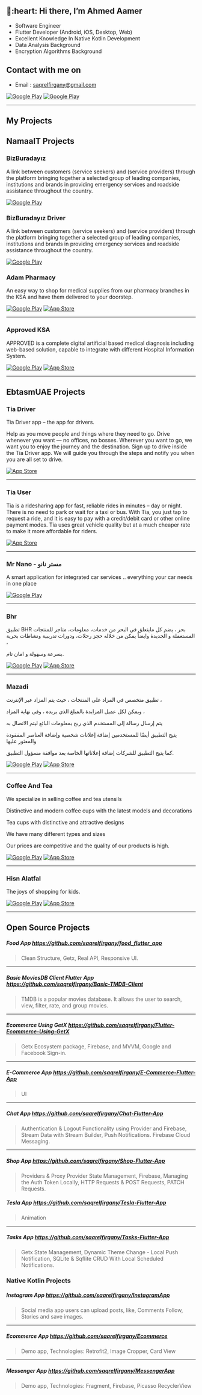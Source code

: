 <h2>👋:heart: Hi there, I’m Ahmed Aamer  </h2>

- Software Engineer
- Flutter Developer (Android, iOS, Desktop, Web)
- Excellent Knowledge In Native Kotlin Development
- Data Analysis Background
- Encryption Algorithms Background

<h2> Contact with me on </h2>

- Email : saqrelfirgany@gmail.com

<p>
<a href="http://Wa.me/201025592065" target="_blank">
<img alt="Google Play" src="https://img.shields.io/badge/whatsapp-128C7E.svg?style=for-the-badge&logo=whatsapp&logoColor=white" /></a> 
</a> <a href="https://www.linkedin.com/in/sa2r-elfirgany/" target="_blank">
<img alt="Google Play" src="https://img.shields.io/badge/linkedin-0077b5.svg?style=for-the-badge&logo=linkedin&logoColor=white" /></a>
<p>

<hr>

<h2> My Projects </h2>

## NamaaIT Projects

### BizBuradayız

A link between customers (service seekers) and (service providers) through the platform bringing together a selected group of leading companies, institutions and brands in providing emergency services and roadside assistance throughout the country.

<p>
<a href="https://play.google.com/store/apps/details?id=com.namaait.bizburadayiz" target="_blank">
<img alt="Google Play" src="https://img.shields.io/badge/Get%20it%20on%20google%20play-blue.svg?style=for-the-badge&logo=google-play" /></a> 
<!-- <a href="https://apps.apple.com/eg/app/adam-pharmacy/id1672276218" target="_blank">
<img alt="App Store" src="https://img.shields.io/badge/Get%20it%20on%20app%20store-black.svg?style=for-the-badge&logo=app-store&logoColor=white" /></a>
<hr> -->
 
### BizBuradayız Driver

A link between customers (service seekers) and (service providers) through the platform bringing together a selected group of leading companies, institutions and brands in providing emergency services and roadside assistance throughout the country.

<p>
<a href="https://play.google.com/store/apps/details?id=com.namaait.bizburadayiz.driver" target="_blank">
<img alt="Google Play" src="https://img.shields.io/badge/Get%20it%20on%20google%20play-blue.svg?style=for-the-badge&logo=google-play" /></a> 
<!-- <a href="https://apps.apple.com/eg/app/adam-pharmacy/id1672276218" target="_blank">
<img alt="App Store" src="https://img.shields.io/badge/Get%20it%20on%20app%20store-black.svg?style=for-the-badge&logo=app-store&logoColor=white" /></a>
<hr> -->


### Adam Pharmacy

An easy way to shop for medical supplies from our pharmacy branches in the KSA and have them delivered to your doorstep.

<p>
<a href="https://play.google.com/store/apps/details?id=com.namaait.adampharmacy" target="_blank">
<img alt="Google Play" src="https://img.shields.io/badge/Get%20it%20on%20google%20play-blue.svg?style=for-the-badge&logo=google-play" /></a> 
<a href="https://apps.apple.com/eg/app/adam-pharmacy/id1672276218" target="_blank">
<img alt="App Store" src="https://img.shields.io/badge/Get%20it%20on%20app%20store-black.svg?style=for-the-badge&logo=app-store&logoColor=white" /></a>
<hr>

### Approved KSA

APPROVED is a complete digital artificial based medical diagnosis including web-based solution, capable to integrate with different Hospital Information System.

<p>
<a href="https://play.google.com/store/apps/details?id=com.namaait.approved" target="_blank">
<img alt="Google Play" src="https://img.shields.io/badge/Get%20it%20on%20google%20play-blue.svg?style=for-the-badge&logo=google-play" /></a> 
<a href="https://apps.apple.com/eg/app/approved-ksa/id1668993553" target="_blank">
<img alt="App Store" src="https://img.shields.io/badge/Get%20it%20on%20app%20store-black.svg?style=for-the-badge&logo=app-store&logoColor=white" /></a>
<hr>

## EbtasmUAE Projects

### Tia Driver
Tia Driver app – the app for drivers.

Help as you move people and things where they need to go. Drive whenever you want — no offices, no bosses. Wherever you want to go, we want you to enjoy the journey and the destination.
Sign up to drive inside the Tia Driver app. We will guide you through the steps and notify you when you are all set to drive.
<p> <a href="https://apps.apple.com/eg/app/tia-driver-app/id1603879320" target="_blank"><img alt="App Store" src="https://img.shields.io/badge/Get%20it%20on%20app%20store-black.svg?style=for-the-badge&logo=app-store&logoColor=white" /></a><p>

<hr>

### Tia User 
Tia is a ridesharing app for fast, reliable rides in minutes – day or night. There is no need to park or wait for a taxi or bus. With Tia, you just tap to request a ride, and it is easy to pay with a credit/debit card or other online payment modes.
Tia uses great vehicle quality but at a much cheaper rate to make it more affordable for riders.
<p> <a href="https://apps.apple.com/eg/app/tia-user/id1603893373" target="_blank"><img alt="App Store" src="https://img.shields.io/badge/Get%20it%20on%20app%20store-black.svg?style=for-the-badge&logo=app-store&logoColor=white" /></a><p>

<hr>

### Mr Nano - مستر نانو
A smart application for integrated car services .. everything your car needs in one place

<p>
 <a href="https://play.google.com/store/apps/details?id=com.ebtasm.mrnano" target="_blank">
 <img alt="Google Play" src="https://img.shields.io/badge/Get%20it%20on%20google%20play-blue.svg?style=for-the-badge&logo=google-play" /></a> 
<p>

<hr>

### Bhr
تطبيق BHR بحر ، يضم كل مايتعلق في البحر من خدمات، معلومات، متاجر للمنتجات المستعملة و الجديدة وايضاً يمكن من خلاله حجز رحلات، ودورات تدريبية ونشاطات بحرية ،

بسرعة وسهولة و امان تام.
<p>
 <a href="https://play.google.com/store/apps/details?id=com.ebtasm.bhr" target="_blank">
 <img alt="Google Play" src="https://img.shields.io/badge/Get%20it%20on%20google%20play-blue.svg?style=for-the-badge&logo=google-play" /></a> 
 <a href="https://apps.apple.com/us/app/bhr/id1641237623" target="_blank">
 <img alt="App Store" src="https://img.shields.io/badge/Get%20it%20on%20app%20store-black.svg?style=for-the-badge&logo=app-store&logoColor=white" /></a><p>

<hr>

### Mazadi
تطبيق متخصص في المزاد على المنتجات ، حيث يتم المزاد عبر الإنترنت ،

ويمكن لكل عميل المزايدة بالمبلغ الذي يريده ، وفي نهاية المزاد ،

يتم إرسال رسالة إلى المستخدم الذي ربح بمعلومات البائع ليتم الاتصال به

يتيح التطبيق أيضًا للمستخدمين إضافة إعلانات شخصية وإضافة العناصر المفقودة والمعثور عليها

كما يتيح التطبيق للشركات إضافة إعلاناتها الخاصة بعد موافقة مسؤول التطبيق.
<p>
 <a href="https://play.google.com/store/apps/details?id=com.ebtasm.mazadi" target="_blank">
 <img alt="Google Play" src="https://img.shields.io/badge/Get%20it%20on%20google%20play-blue.svg?style=for-the-badge&logo=google-play" /></a> 
 <a href="https://apps.apple.com/us/app/mazadi/id1602820215" target="_blank">
 <img alt="App Store" src="https://img.shields.io/badge/Get%20it%20on%20app%20store-black.svg?style=for-the-badge&logo=app-store&logoColor=white" /></a><p>

<hr>

### Coffee And Tea
We specialize in selling coffee and tea utensils

Distinctive and modern coffee cups with the latest models and decorations

Tea cups with distinctive and attractive designs

We have many different types and sizes

Our prices are competitive and the quality of our products is high.
<p>
 <a href="https://play.google.com/store/apps/details?id=com.ebtasm.coffeetea" target="_blank">
 <img alt="Google Play" src="https://img.shields.io/badge/Get%20it%20on%20google%20play-blue.svg?style=for-the-badge&logo=google-play" /></a> 
 <a href="https://apps.apple.com/us/app/coffee-and-tea/id1619178774" target="_blank">
 <img alt="App Store" src="https://img.shields.io/badge/Get%20it%20on%20app%20store-black.svg?style=for-the-badge&logo=app-store&logoColor=white" /></a><p>

<hr>

### Hisn Alatfal
The joys of shopping for kids.
<p>
 <a href="https://play.google.com/store/apps/details?id=com.ebtasm.kids_castle" target="_blank">
 <img alt="Google Play" src="https://img.shields.io/badge/Get%20it%20on%20google%20play-blue.svg?style=for-the-badge&logo=google-play" /></a> 
 <a href="https://apps.apple.com/us/app/hisn-alatfal/id1629217103" target="_blank">
 <img alt="App Store" src="https://img.shields.io/badge/Get%20it%20on%20app%20store-black.svg?style=for-the-badge&logo=app-store&logoColor=white" /></a><p>

<hr>

## Open Source Projects

##### Food App https://github.com/saqrelfirgany/food_flutter_app

> Clean Structure, Getx, Real API, Responsive UI.

<hr>

##### Basic MoviesDB Client Flutter App https://github.com/saqrelfirgany/Basic-TMDB-Client
> TMDB is a popular movies database. It allows the user to search, view, filter, rate, and group movies.

<hr>

##### Ecommerce Using GetX  https://github.com/saqrelfirgany/Flutter-Ecommerce-Using-GetX
> Getx Ecosystem package, Firebase, and MVVM, Google and Facebook Sign-in.

<hr>

##### E-Commerce App  https://github.com/saqrelfirgany/E-Commerce-Flutter-App
> UI


<hr>

##### Chat App  https://github.com/saqrelfirgany/Chat-Flutter-App
> Authentication & Logout Functionality using Provider and Firebase, Stream Data with Stream Builder, Push Notifications. Firebase Cloud Messaging.


<hr>

##### Shop App  https://github.com/saqrelfirgany/Shop-Flutter-App
> Providers & Proxy Provider State Management, Firebase, Managing the Auth Token Locally, HTTP Requests & POST Requests, PATCH Requests.

##### Tesla App  https://github.com/saqrelfirgany/Tesla-Flutter-App
> Animation


<hr>

##### Tasks App  https://github.com/saqrelfirgany/Tasks-Flutter-App
> Getx State Management, Dynamic Theme Change - Local Push Notification, SQLite & Sqflite CRUD With Local Scheduled Notifications.


### Native Kotlin Projects

##### Instagram App  https://github.com/saqrelfirgany/InstagramApp
> Social media app users can upload posts, like, Comments Follow, Stories and save images.


<hr>

##### Ecommerce App  https://github.com/saqrelfirgany/Ecommerce
> Demo app, Technologies: Retrofit2, Image Cropper, Card View


<hr>

##### Messenger App  https://github.com/saqrelfirgany/MessengerApp
> Demo app, Technologies: Fragment, Firebase, Picasso RecyclerView

